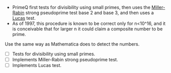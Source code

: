 * PrimeQ first tests for divisibility using small primes, then uses the [Miller-Rabin](http://mathworld.wolfram.com/Rabin-MillerStrongPseudoprimeTest.html) strong pseudoprime test base 2 and base 3, and then uses a [Lucas](http://mathworld.wolfram.com/LucasPseudoprime.html) test. 
* As of 1997, this procedure is known to be correct only for n<10^16, and it is conceivable that for larger n it could claim a composite number to be prime. 

Use the same way as Mathematica does to detect the numbers.
- [ ] Tests for divisibility using small primes.
- [ ] Implements Miller-Rabin strong pseudoprime test.
- [ ] Implements Lucas test.